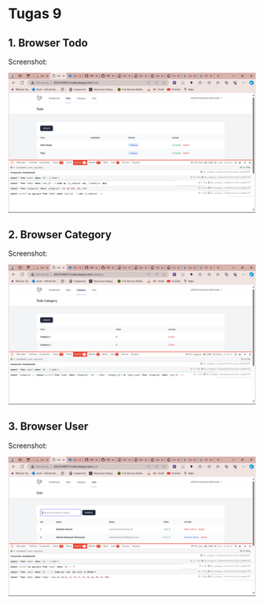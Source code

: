 # Tugas 9

## 1. Browser Todo

Screenshot:

<div align="center">
  <img src="screenshot/tugas9/imageTodo.png" />
</div>

## 2. Browser Category

Screenshot:

<div align="center">
  <img src="screenshot/tugas9/imageCategory.png" />
</div>

## 3. Browser User

Screenshot:

<div align="center">
  <img src="screenshot/tugas9/imageUser.png"/>
</div>
